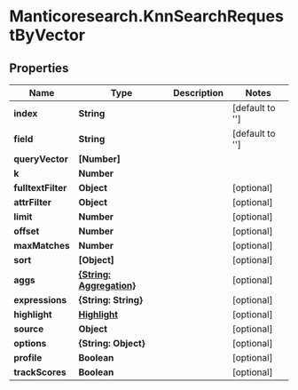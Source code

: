 # Manticoresearch.KnnSearchRequestByVector

## Properties

Name | Type | Description | Notes
------------ | ------------- | ------------- | -------------
**index** | **String** |  | [default to &#39;&#39;]
**field** | **String** |  | [default to &#39;&#39;]
**queryVector** | **[Number]** |  | 
**k** | **Number** |  | 
**fulltextFilter** | **Object** |  | [optional] 
**attrFilter** | **Object** |  | [optional] 
**limit** | **Number** |  | [optional] 
**offset** | **Number** |  | [optional] 
**maxMatches** | **Number** |  | [optional] 
**sort** | **[Object]** |  | [optional] 
**aggs** | [**{String: Aggregation}**](Aggregation.md) |  | [optional] 
**expressions** | **{String: String}** |  | [optional] 
**highlight** | [**Highlight**](Highlight.md) |  | [optional] 
**source** | **Object** |  | [optional] 
**options** | **{String: Object}** |  | [optional] 
**profile** | **Boolean** |  | [optional] 
**trackScores** | **Boolean** |  | [optional] 




